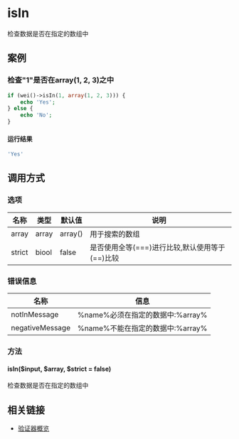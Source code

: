 isIn
====

检查数据是否在指定的数组中

案例
----

### 检查"1"是否在array(1, 2, 3)之中

```php
if (wei()->isIn(1, array(1, 2, 3))) {
    echo 'Yes';
} else {
    echo 'No';
}
```

#### 运行结果

```php
'Yes'
```

调用方式
--------

### 选项

名称              | 类型    | 默认值  | 说明
------------------|---------|---------|------
array             | array   | array() | 用于搜索的数组
strict            | biool   | false   | 是否使用全等(===)进行比较,默认使用等于(==)比较

### 错误信息

名称                       | 信息
---------------------------|------
notInMessage               | %name%必须在指定的数据中:%array%
negativeMessage            | %name%不能在指定的数据中:%array%

### 方法

#### isIn($input, $array, $strict = false)
检查数据是否在指定的数组中

相关链接
--------

* [验证器概览](../book/validators.md)